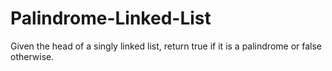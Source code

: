 # Palindrome-Linked-List
Given the head of a singly linked list, return true if it is a palindrome or false otherwise.
